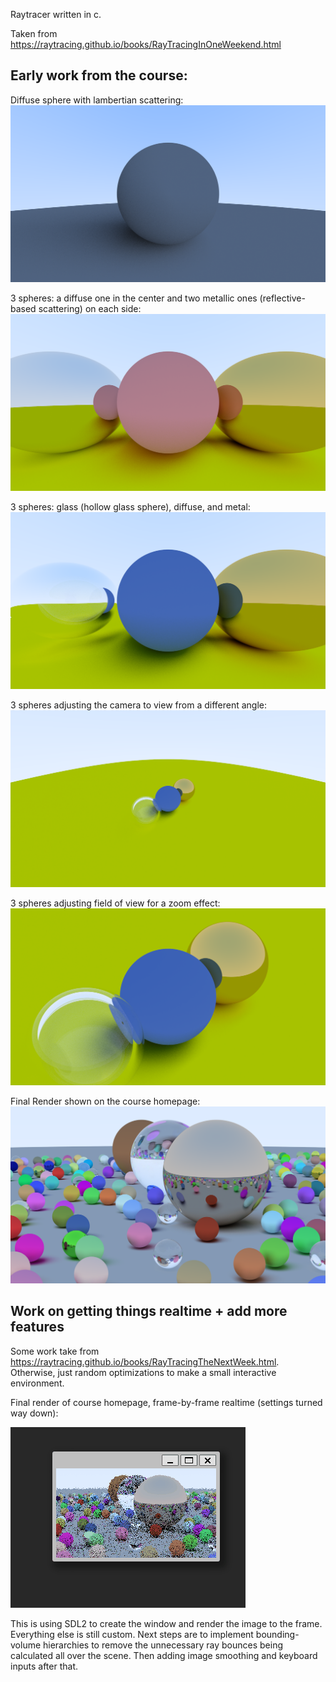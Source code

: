 Raytracer written in c. 

Taken from https://raytracing.github.io/books/RayTracingInOneWeekend.html



## Early work from the course:

Diffuse sphere with lambertian scattering: ![diffuse](examples/diffuse.png)

3 spheres: a diffuse one in the center and two metallic ones (reflective-based scattering) on each side: ![diffuse and metallic](examples/metal_and_diffuse.png)

3 spheres: glass (hollow glass sphere), diffuse, and metal: ![glass](examples/glass.png)

3 spheres adjusting the camera to view from a different angle: ![angle](examples/camera_basis_vectors.png)

3 spheres adjusting field of view for a zoom effect: ![fov](examples/camera_zoom.png)

Final Render shown on the course homepage: ![final](examples/final_render.png)


## Work on getting things realtime + add more features

Some work take from https://raytracing.github.io/books/RayTracingTheNextWeek.html. Otherwise, just random optimizations to make a small interactive environment.


Final render of course homepage, frame-by-frame realtime (settings turned way down): 

![realtime-ish](examples/render.gif)


This is using SDL2 to create the window and render the image to the frame. Everything else is still custom. Next steps are to implement bounding-volume hierarchies to remove the unnecessary ray bounces being calculated all over the scene. Then adding image smoothing and keyboard inputs after that.
